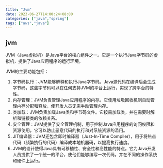 ```yaml
---
title: "Jvm"
date: 2023-06-27T14:00:24+08:00
categories: ["java","spring"]
tags: ["aws","java"]
---
```


## jvm

JVM（Java虚拟机）是Java平台的核心组件之一。它是一个执行Java字节码的虚拟机，提供了Java应用程序的运行环境。

JVM的主要功能包括：

1. 字节码执行：JVM能够解释和执行Java字节码。Java源代码在编译后会生成字节码，这些字节码可以在任何支持JVM的平台上运行，实现了跨平台的特性。
2. 内存管理：JVM负责管理Java应用程序的内存。它使用垃圾回收机制自动管理内存分配和释放，使开发人员无需手动管理内存。
3. 类加载：JVM负责加载Java类和字节码文件。它按需加载类，并在需要时解析和链接类的依赖关系。
4. 安全管理：JVM提供了安全管理机制，用于控制Java应用程序的访问权限和资源使用。它可以防止恶意代码的执行和对系统资源的滥用。
5. JIT编译器：JVM还包含即时编译器（Just-In-Time Compiler），用于将热点代码（频繁执行的代码）编译成本地机器码，以提高执行速度。
6. JVM的设计使得Java具有可移植性、安全性和高性能的特点。它为Java开发人员提供了一个统一的平台，使他们能够编写一次代码，并在不同的操作系统和硬件上运行。
